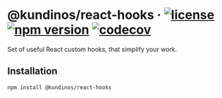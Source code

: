 # @kundinos/react-hooks &middot; [![license](https://img.shields.io/npm/l/@kundinos/react-hooks?color=blue)](https://www.npmjs.com/package/@kundinos/react-hooks) [![npm version](https://img.shields.io/npm/v/@kundinos/react-hooks?style=flat)](https://www.npmjs.com/package/@kundinos/react-hooks) [![codecov](https://codecov.io/gh/kundinos/react-hooks/branch/master/graph/badge.svg?token=F9ANRT6N6S)](https://codecov.io/gh/kundinos/react-hooks)

Set of useful React custom hooks, that simplify your work.

## Installation

```
npm install @kundinos/react-hooks
```
